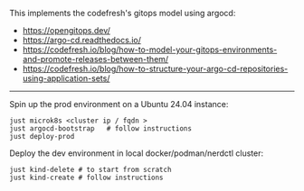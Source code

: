 This implements the codefresh's gitops model using argocd:
- https://opengitops.dev/
- https://argo-cd.readthedocs.io/
- https://codefresh.io/blog/how-to-model-your-gitops-environments-and-promote-releases-between-them/
- https://codefresh.io/blog/how-to-structure-your-argo-cd-repositories-using-application-sets/

---

Spin up the prod environment on a Ubuntu 24.04 instance:

```shell
just microk8s <cluster ip / fqdn >
just argocd-bootstrap   # follow instructions
just deploy-prod
```

Deploy the dev environment in local docker/podman/nerdctl cluster:
```shell
just kind-delete # to start from scratch
just kind-create # follow instructions
```
